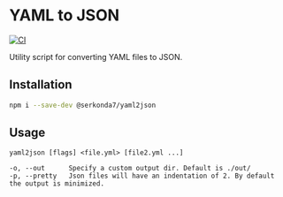 # YAML to JSON
[![CI][ci-badge]][ci-workflow]

Utility script for converting YAML files to JSON.

## Installation
```sh
npm i --save-dev @serkonda7/yaml2json
```

## Usage
```
yaml2json [flags] <file.yml> [file2.yml ...]

-o, --out      Specify a custom output dir. Default is ./out/
-p, --pretty   Json files will have an indentation of 2. By default the output is minimized.
```

<!-- LINKS -->
[ci-badge]: https://github.com/serkonda7/yaml2json/actions/workflows/ci.yml/badge.svg
[ci-workflow]: https://github.com/serkonda7/yaml2json/actions/workflows/ci.yml
